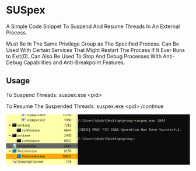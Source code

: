 # SUSpex
A Simple Code Snippet To Suspend And Resume Threads In An External Process.

Must Be In The Same Privilege Group as The Specified Process. Can Be Used With Certain Services That Might Restart The Process If It Ever Runs to Exit(0). Can Also Be Used To Stop And Debug Processes With Anti-Debug Capabilities and Anti-Breakpoint Features. 

## Usage
To Suspend Threads:                 suspex.exe \<pid\>

To Resume The Suspended Threads:    suspex.exe \<pid\> /continue

![Screenshot](suspex.png)
